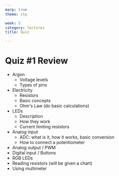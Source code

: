```yaml
---
marp: true
theme: itp

week: 5
category: lectures
title: Quiz 

---
```


<!-- headingDivider: 2 -->

# Quiz #1 Review

* Argon
  * Voltage levels
  * Types of pins
* Electricity
  * Resistors
  * Basic concepts
  * Ohm's Law (do basic calculations)
* LEDs
  * Description
  * How they work
  * Current limiting resistors
* Analog input
  * ADC: what is it, how it works, basic conversion
  * How to connect a potentiometer
* Analog output / PWM
* Digital input / Buttons
* RGB LEDs
* Reading resistors (will be given a chart)
* Using multimeter
